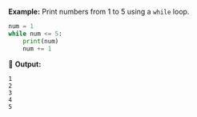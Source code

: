 **Example:** Print numbers from 1 to 5 using a `while` loop.  
```python
num = 1
while num <= 5:
    print(num)
    num += 1
```
🔹 **Output:**  
```
1  
2  
3  
4  
5  
```
